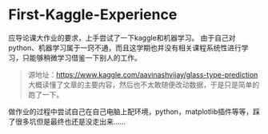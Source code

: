 # First-Kaggle-Experience

应导论课大作业的要求，上手尝试了一下kaggle和机器学习。
由于自己对python、机器学习属于一窍不通，而且这学期也并没有相关课程系统性进行学习，只能够稍微学习借鉴一下别人的工作。
> 源地址：https://www.kaggle.com/aavinashvijay/glass-type-prediction
大概读懂了文章的主要内容，然后也不太敢随便改动数据，于是只是简单的跑了一下。

做作业的过程中尝试自己在自己电脑上配环境，python，matplotlib插件等等，踩了很多坑但是最终也还是没走出来……
